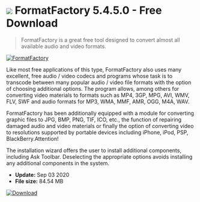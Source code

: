 # ![](https://cdn.softexe.net/static/icon/f/formatfactory-8195.png) FormatFactory 5.4.5.0 - Free Download

> FormatFactory is a great free tool designed to convert almost all available audio and video formats.

[![FormatFactory](https://gallery.dpcdn.pl/imgc/Tools/328/g_-_420x350_1.5_-_x20140127135407_0.png)](https://softexe.net/win/multimedia/video/formatfactory:hpae.html)

Like most free applications of this type, FormatFactory also uses many excellent, free audio / video codecs and programs whose task is to transcode between many popular audio / video file formats with the option of choosing additional options. The program allows, among others for converting video materials to formats such as MP4, 3GP, MPG, AVI, WMV, FLV, SWF and audio formats for MP3, WMA, MMF, AMR, OGG, M4A, WAV.
 
 FormatFactory has been additionally equipped with a module for converting graphic files to JPG, BMP, PNG, TIF, ICO, etc., the function of repairing damaged audio and video materials or finally the option of converting video to resolutions supported by portable devices including iPhone, iPod, PSP, BlackBerry.Attention!
 
 The installation wizard offers the user to install additional components, including Ask Toolbar. Deselecting the appropriate options avoids installing any additional components in the system.


- **Update:** Sep 03 2020
- **File size:** 84.54 MB

[![Download](https://cdn.softexe.net/static/img/download.png)](https://softexe.net/win/multimedia/video/formatfactory:hpae.html)

